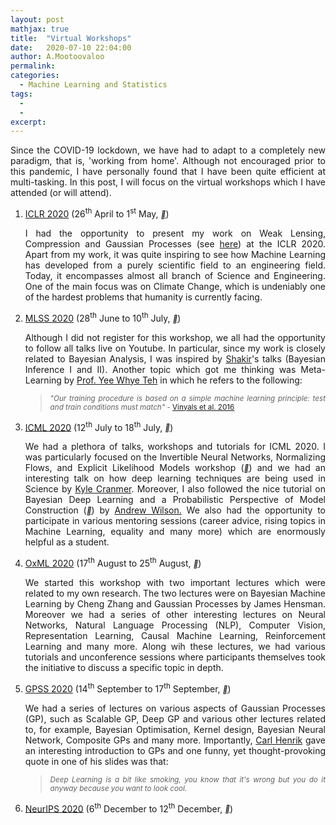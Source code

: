 ```yaml
---
layout: post
mathjax: true
title:  "Virtual Workshops"
date:   2020-07-10 22:04:00
author: A.Mootoovaloo
permalink:
categories:
  - Machine Learning and Statistics
tags:
  - 
  -
excerpt:
---
```


<p align="justify">Since the COVID-19 lockdown, we have had to adapt to a completely new paradigm, that is, 'working from home'. Although not encouraged prior to this pandemic, I have personally found that I have been quite efficient at multi-tasking. In this post, I will focus on the virtual workshops which I have attended (or will attend).  </p>
<ol>
  <li><u>ICLR 2020</u> (26<sup>th</sup> April to 1<sup>st</sup> May, <a href="https://iclr.cc/virtual_2020/index.html"><i style="font-size:12px" class="fa">&#xf08e;</i></a>)</li>
  <p align="justify">I had the opportunity to present my work on Weak Lensing, Compression and Gaussian Processes (see <a href="https://slideslive.com/38926202/gaussian-processes-emulator-and-moped-for-weak-lensing">here</a>) at the ICLR 2020. Apart from my work, it was quite inspiring to see how Machine Learning has developed from a purely scientific field to an engineering field. Today, it encompasses almost all branch of Science and Engineering. One of the main focus was on Climate Change, which is undeniably one of the hardest problems that humanity is currently facing.</p>
  <li><u>MLSS 2020</u> (28<sup>th</sup> June to 10<sup>th</sup> July, <a href="http://mlss.tuebingen.mpg.de/2020/schedule.html"><i style="font-size:12px" class="fa">&#xf08e;</i></a>)</li>
  <p align="justify">Although I did not register for this workshop, we all had the opportunity to follow all talks live on Youtube. In particular, since my work is closely related to Bayesian Analysis, I was inspired by <a href="https://shakirm.com/">Shakir</a>'s talks (Bayesian Inference I and II). Another topic which got me thinking was Meta-Learning by <a href="
    https://www.stats.ox.ac.uk/~teh/">Prof. Yee Whye Teh</a> in which he refers to the following:</p>
  <blockquote>
    <p align="justify"><small><i>"Our training procedure is based on a simple machine learning principle: test and train
      conditions must match"</i> -
      <a href="https://papers.nips.cc/paper/6385-matching-networks-for-one-shot-learning">Vinyals et al. 2016</a></small>
    </p>
  </blockquote>
  <li><u>ICML 2020</u> (12<sup>th</sup> July to 18<sup>th</sup> July, <a href="https://icml.cc/virtual/2020"><i style="font-size:12px" class="fa">&#xf08e;</i></a>)</li>
  <p align="justify">We had a plethora of talks, workshops and tutorials for ICML 2020. I was particularly focused on the Invertible Neural Networks, Normalizing Flows, and Explicit Likelihood Models workshop (<a href="https://icml.cc/virtual/2020/workshop/5742"><i style="font-size:12px" class="fa">&#xf08e;</i></a>) and we had an interesting talk on how deep learning techniques are being used in Science by <a href="https://en.wikipedia.org/wiki/Kyle_Cranmer">Kyle Cranmer</a>. Moreover, I also followed the nice tutorial on Bayesian Deep Learning and a Probabilistic Perspective of Model Construction (<a href="https://icml.cc/virtual/2020/tutorial/5750"><i style="font-size:12px" class="fa">&#xf08e;</i></a>) by <a href="https://cims.nyu.edu/~andrewgw/">Andrew Wilson.</a> We also had the opportunity to participate in various mentoring sessions (career advice, rising topics in Machine Learning, equality and many more) which are enormously helpful as a student.</p>
  <li><u>OxML 2020</u> (17<sup>th</sup> August to 25<sup>th</sup> August, <a href="https://www.oxfordml.school/"><i style="font-size:12px" class="fa">&#xf08e;</i></a>)</li>
  <p align="justify">We started this workshop with two important lectures which were related to my own research. The two lectures were on Bayesian Machine Learning by Cheng Zhang and Gaussian Processes by James Hensman. Moreover we had a series of other interesting lectures on Neural Networks, Natural Language Processing (NLP), Computer Vision, Representation Learning, Causal Machine Learning, Reinforcement Learning and many more. Along wih these lectures, we had various tutorials and unconference sessions where participants themselves took the initiative to discuss a specific topic in depth.</p> 
  <li><u>GPSS 2020</u> (14<sup>th</sup> September to 17<sup>th</sup> September, <a href="
    http://gpss.cc/gpss20/"><i style="font-size:12px" class="fa">&#xf08e;</i></a>)</li>
  <p align="justify">We had a series of lectures on various aspects of Gaussian Processes (GP), such as Scalable GP, Deep GP and various other lectures related to, for example, Bayesian Optimisation, Kernel design, Bayesian Neural Network, Composite GPs and many more. Importantly, <a href="http://carlhenrik.com/">Carl Henrik</a> gave an interesting introduction to GPs and one funny, yet thought-provoking quote in one of his slides was that:</p> 

  <blockquote>
    <p align="justify"><small><i>Deep Learning is a bit like smoking, you know that it's wrong but you do it anyway because you want to look cool.</i></small></p>
  </blockquote>

  <li><u>NeurIPS 2020</u> (6<sup>th</sup> December to 12<sup>th</sup> December, <a href="https://nips.cc/Conferences/2020"><i style="font-size:12px" class="fa">&#xf08e;</i></a>)</li>

</ol>

<!-- 
<p align="justify">This would not have been possible if I were to be physically present, simply because the latter cost at least £200 while with the virtual workshops, it costs no more than £50. I understand that it is not the same as being part of an actual workshop but I personally think I have been able to make the most out of them.</p> -->

